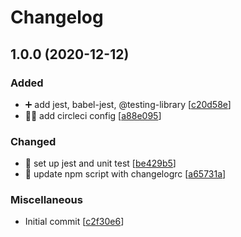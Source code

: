 # Changelog

<a name="1.0.0"></a>
## 1.0.0 (2020-12-12)

### Added

- ➕ add jest, babel-jest, @testing-library [[c20d58e](https://github.com/Howard86/expense-tracking-web-app/commit/c20d58e5b91e98e344d41c293841f0bff22cc0ee)]
- 👷‍♂️ add circleci config [[a88e095](https://github.com/Howard86/expense-tracking-web-app/commit/a88e095752c263fb8ec85077fa4f8dd4356becc3)]

### Changed

- 🔧 set up jest and unit test [[be429b5](https://github.com/Howard86/expense-tracking-web-app/commit/be429b5f51c0842ccc153358f7a33647dd6a9f42)]
- 🔧 update npm script with changelogrc [[a65731a](https://github.com/Howard86/expense-tracking-web-app/commit/a65731a9cc8b474a4fff582340ea0b7601031264)]

### Miscellaneous

-  Initial commit [[c2f30e6](https://github.com/Howard86/expense-tracking-web-app/commit/c2f30e625996693ad54eb855914991987c3f1466)]


